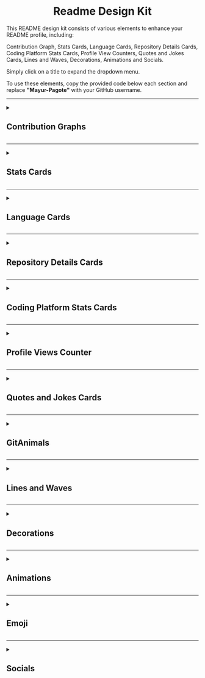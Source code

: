 <h1 align="center"> Readme Design Kit </h1>

This README design kit consists of various elements to enhance your README profile, including:  

Contribution Graph, Stats Cards, Language Cards, Repository Details Cards, Coding Platform Stats Cards, Profile View Counters, Quotes and Jokes Cards, Lines and Waves, Decorations, Animations and Socials.

Simply click on a title to expand the dropdown menu.  

To use these elements, copy the provided code below each section and replace **"Mayur-Pagote"** with your GitHub username.

---

<details>
<summary><h2>Contribution Graphs</h2></summary>

<h3>Contribution Graph 1</h3> 
<img src = "https://github-readme-activity-graph.vercel.app/graph?username=Mayur-Pagote&theme=react-dark&hide_border=false">

```bash
<img src = "https://github-readme-activity-graph.vercel.app/graph?username=Mayur-Pagote&theme=react-dark&hide_border=false">
```
<br>

---


<h3>Contribution Graph 2</h3> 
<img height = "180em" src = "https://github-profile-summary-cards.vercel.app/api/cards/profile-details?username=Mayur-Pagote&theme=radical"/>

```bash
<img height = "180em" src = "https://github-profile-summary-cards.vercel.app/api/cards/profile-details?username=Mayur-Pagote&theme=radical"/>
```
<br>

---


<h3>Contribution Graph 3</h3> 
<img src="https://ssr-contributions-svg.vercel.app/_/Mayur-Pagote?chart=3dbar&gap=0.6&scale=2&gradient=true&flatten=0&animation=mess&animation_duration=6&animation_loop=true&format=svg&weeks=50&theme=purple&widget_size=large&colors=FF6F61,FF9671,FFC15E,72F2EB,1282A2,FCE2DB,FAD4D8,DBDFFD&dark=true">
 
```bash
<img src="https://ssr-contributions-svg.vercel.app/_/Mayur-Pagote?chart=3dbar&gap=0.6&scale=2&gradient=true&flatten=0&animation=mess&animation_duration=6&animation_loop=true&format=svg&weeks=50&theme=purple&widget_size=large&colors=FF6F61,FF9671,FFC15E,72F2EB,1282A2,FCE2DB,FAD4D8,DBDFFD&dark=true">
```
<br>

---


<h3>Contribution Graph 4</h3> 
<div>
<picture>
<source media="(prefers-color-scheme: dark)" srcset="https://ssr-contributions-svg.vercel.app/_/Mayur-Pagote?chart=3dbar&gap=0.6&scale=2&flatten=2&animation=wave&animation_duration=4&animation_delay=0.06&animation_amplitude=24&animation_frequency=0.1&animation_wave_center=0_3&format=svg&weeks=34&theme=native&dark=true">
<source media="(prefers-color-scheme: light)" srcset="https://ssr-contributions-svg.vercel.app/_/Mayur-Pagote?chart=3dbar&gap=0.6&scale=2&flatten=2&animation=wave&animation_duration=4&animation_delay=0.06&animation_amplitude=24&animation_frequency=0.1&animation_wave_center=0_3&format=svg&weeks=34&theme=native">
<img alt="GitHub Contributions Graph" src="https://ssr-contributions-svg.vercel.app/_/Mayur-Pagote?chart=3dbar&flatten=1&weeks=34&animation=wave&format=svg&gap=0.6&animation_frequency=0.2&animation_amplitude=20&theme=pink">
</picture>
</div>
 
```bash
<div>
<picture>
<source media="(prefers-color-scheme: dark)" srcset="https://ssr-contributions-svg.vercel.app/_/Mayur-Pagote?chart=3dbar&gap=0.6&scale=2&flatten=2&animation=wave&animation_duration=4&animation_delay=0.06&animation_amplitude=24&animation_frequency=0.1&animation_wave_center=0_3&format=svg&weeks=34&theme=native&dark=true">
<source media="(prefers-color-scheme: light)" srcset="https://ssr-contributions-svg.vercel.app/_/Mayur-Pagote?chart=3dbar&gap=0.6&scale=2&flatten=2&animation=wave&animation_duration=4&animation_delay=0.06&animation_amplitude=24&animation_frequency=0.1&animation_wave_center=0_3&format=svg&weeks=34&theme=native">
<img alt="GitHub Contributions Graph" src="https://ssr-contributions-svg.vercel.app/_/Mayur-Pagote?chart=3dbar&flatten=1&weeks=34&animation=wave&format=svg&gap=0.6&animation_frequency=0.2&animation_amplitude=20&theme=pink">
</picture>
</div>
```
<br>

---


<h3>Contribution Graph 5</h3> 
<img alt="GitHub Contributions Graph" src="https://ssr-contributions-svg.vercel.app/_/Mayur-Pagote?chart=3dbar&flatten=1&weeks=34&animation=wave&format=svg&gap=0.6&animation_frequency=0.2&animation_amplitude=20&theme=pink"/>

```bash
<img alt="GitHub Contributions Graph" src="https://ssr-contributions-svg.vercel.app/_/Mayur-Pagote?chart=3dbar&flatten=1&weeks=34&animation=wave&format=svg&gap=0.6&animation_frequency=0.2&animation_amplitude=20&theme=pink"/>
```
<br>


<h3>Contribution Graph 6</h3> 
<img src="https://github-readme-activity-graph.vercel.app/graph?username=Mayur-Pagote&radius=16&theme=react&area=true&order=5&custom_title=Contribution%20Graph" height="300" alt="activity-graph graph"  />

```bash
<img src="https://github-readme-activity-graph.vercel.app/graph?username=Mayur-Pagote&radius=16&theme=react&area=true&order=5&custom_title=Contribution%20Graph" height="300" alt="activity-graph graph"  />
```
<br>


</details>

---


<details>
<summary><h2>Stats Cards</h2></summary>


<h3>Stats Card 1 (Animated)</h3> 
<img height="180em" src="https://awesome-github-stats.azurewebsites.net/user-stats/Mayur-Pagote?theme=tokyonight">

```bash
<img height="180em" src="https://awesome-github-stats.azurewebsites.net/user-stats/Mayur-Pagote?theme=tokyonight">
```
<br>

---


<h3>Stats Card 2 (Animated)</h3> 
<img height="180em" src="https://awesome-github-stats.azurewebsites.net/user-stats/Mayur-Pagote?theme=github&cardType=octocat">

```bash
<img height="180em" src="https://awesome-github-stats.azurewebsites.net/user-stats/Mayur-Pagote?theme=github&cardType=octocat">
```
<br>

---


<h3>Stats Card 3 (Animated)</h3> 
<img height="180em" src="https://awesome-github-stats.azurewebsites.net/user-stats/Mayur-Pagote?theme=dracula&cardType=level-alternate">

```bash
<img height="180em" src="https://awesome-github-stats.azurewebsites.net/user-stats/Mayur-Pagote?theme=dracula&cardType=level-alternate">
```
<br>

---


<h3>Stats Card 4 (Animated)</h3> 
<img height="180em" src="https://awesome-github-stats.azurewebsites.net/user-stats/Mayur-Pagote?theme=github-dark&cardType=github">

```bash
<img height="180em" src="https://awesome-github-stats.azurewebsites.net/user-stats/Mayur-Pagote?theme=github-dark&cardType=github">
```
<br>

---


<h3>Stats Card 5</h3> 
<img height="180em" src="https://github-readme-stats.vercel.app/api?username=Mayur-Pagote&show_icons=true&locale=en&theme=tokyonight" alt="Mayur-Pagote"/>
 
```bash
<img height="180em" src="https://github-readme-stats.vercel.app/api?username=Mayur-Pagote&show_icons=true&locale=en&theme=tokyonight" alt="Mayur-Pagote"/>
```
<br>

---


<h3>Stats Card 6</h3> 
<img height="180em" src="https://github-stats-alpha.vercel.app/api/?username=Mayur-Pagote" alt ="Stats"/>
 
```bash
<img height="180em" src="https://github-stats-alpha.vercel.app/api/?username=Mayur-Pagote" alt ="Stats"/>
```
<br>

---


<h3>Stats Card 7</h3> 
<img height="180em" src="https://github-readme-stats.vercel.app/api?username=Mayur-Pagote&show=reviews,prs_merged,prs_merged_percentage&show_icons=true&theme=synthwave"/>
 
```bash
<img height="180em" src="https://github-readme-stats.vercel.app/api?username=Mayur-Pagote&show=reviews,prs_merged,prs_merged_percentage&show_icons=true&theme=synthwave"/>
```
<br>

---


<h3>Stats Card 8</h3> 
<img height="180em" src="https://github-readme-stats.vercel.app/api?username=Mayur-Pagote&rank_icon=github&theme=highcontrast">

```bash
<img height="180em" src="https://github-readme-stats.vercel.app/api?username=Mayur-Pagote&rank_icon=github&theme=highcontrast">
```
<br>

---


<h3>Stats Card 9</h3> 
<img height="180em" src="https://github-readme-stats.vercel.app/api?username=Mayur-Pagote&rank_icon=percentile&theme=vision-friendly-dark">

```bash
<img height="180em" src="https://github-readme-stats.vercel.app/api?username=Mayur-Pagote&rank_icon=percentile&theme=vision-friendly-dark">
```
<br>

---



<h3>Stats Card 10</h3> 
<img height="180em" src="https://github-profile-summary-cards.vercel.app/api/cards/stats?username=Mayur-Pagote&theme=2077"/>

```bash
<img height="180em" src="https://github-profile-summary-cards.vercel.app/api/cards/stats?username=Mayur-Pagote&theme=2077"/>
```
<br>

---


<h3>Stats Bar Card</h3> 
<img height="180em" src="https://github-widgetbox.vercel.app/api/profile?username=Mayur-Pagote&data=followers,repositories,stars,commits&theme=dark" alt="GitHub WidgetBox" width="90%" height="0%">
 
```bash
<img height="180em" src="https://github-widgetbox.vercel.app/api/profile?username=Mayur-Pagote&data=followers,repositories,stars,commits&theme=dark" alt="GitHub WidgetBox" width="90%" height="0%">
```
<br>

---

<h3>Productive Time</h3> 
<img height="180em" src="https://github-profile-summary-cards.vercel.app/api/cards/productive-time?username=Mayur-Pagote&theme=transparent"/>

```bash
<img height="180em" src="https://github-profile-summary-cards.vercel.app/api/cards/productive-time?username=Mayur-Pagote&theme=transparent"/>
```

<br>

---


<h3>Streak Stats</h3> 
<img height="180em" src="https://github-readme-streak-stats.herokuapp.com?user=Mayur-Pagote&theme=transparent&hide_border=true&" align="center"/>
 
```bash
<img height="180em" src="https://github-readme-streak-stats.herokuapp.com?user=Mayur-Pagote&theme=transparent&hide_border=true&" align="center"/>
```

<br>


</details>

---

<details>
<summary><h2>Language Cards</h2></summary>
 
<h3>Most Used Language Card 1</h3> 
<img height = "180em" src="https://github-readme-stats.vercel.app/api/top-langs/?username=Mayur-Pagote&langs_count=5"/>

```bash
<img height = "180em" src="https://github-readme-stats.vercel.app/api/top-langs/?username=Mayur-Pagote&langs_count=5"/>
```
<br>

---


<h3>Most Used Language Card 2</h3> 
<img height = "180em" src="https://github-readme-stats.vercel.app/api/top-langs/?username=Mayur-Pagote&layout=compact"/>

```bash
<img height = "180em" src="https://github-readme-stats.vercel.app/api/top-langs/?username=Mayur-Pagote&layout=compact"/>
```
<br>

---


<h3>Most Used Language Card 3</h3> 
<img height = "180em" src="https://github-readme-stats.vercel.app/api/top-langs/?username=Mayur-Pagote&layout=donut-vertical&theme=dark"/>

```bash
<img height = "180em" src="https://github-readme-stats.vercel.app/api/top-langs/?username=Mayur-Pagote&layout=donut-vertical&theme=dark"/>
```
<br>

---


<h3>Most Used Language Card 4</h3> 
<img height = "180em" src="https://github-readme-stats.vercel.app/api/top-langs/?username=Mayur-Pagote&layout=pie&theme=merko"/>

```bash
<img height = "180em" src="https://github-readme-stats.vercel.app/api/top-langs/?username=Mayur-Pagote&layout=pie&theme=merko"/>
```
<br>

---


<h3>Most Used Language Card 5</h3> 
<img height = "180em" src="https://github-readme-stats.vercel.app/api/top-langs/?username=Mayur-Pagote&hide_progress=true"/>

```bash
<img height = "180em" src="https://github-readme-stats.vercel.app/api/top-langs/?username=Mayur-Pagote&hide_progress=true"/>
```
<br>

---


<h3>Top Language By Repo</h3> 
<img height="180em" src="https://github-profile-summary-cards.vercel.app/api/cards/repos-per-language?username=Mayur-Pagote&theme=transparent"/>

```bash
<img height="180em" src="https://github-profile-summary-cards.vercel.app/api/cards/repos-per-language?username=Mayur-Pagote&theme=transparent"/>
```
<br>

---


<h3>Most Commit Language</h3> 
<img height="180em" src="https://github-profile-summary-cards.vercel.app/api/cards/most-commit-language?username=Mayur-Pagote&theme=transparent"/>

```bash
<img height="180em" src="https://github-profile-summary-cards.vercel.app/api/cards/most-commit-language?username=Mayur-Pagote&theme=transparent"/>
```

<br>

</details>

---


<details>
<summary><h2>Repository Details Cards</h2></summary>

<h3>Top Contributed Repo</h3> 
<img height="180em" src="https://github-contributor-stats.vercel.app/api?username=Mayur-Pagote&limit=5&theme=transparent&hide_border=true&combine_all_yearly_contributions=true"/>
 
```bash
<img height="180em" src="https://github-contributor-stats.vercel.app/api?username=Mayur-Pagote&limit=5&theme=transparent&hide_border=true&combine_all_yearly_contributions=true"/>
```

<br>

---


<h3>Repo Details</h3> 
<img src="https://github-readme-stats.vercel.app/api/pin/?username=Mayur-Pagote&repo=README_Design_Kit&theme=dark&title_color=C2FFC7&icon_color=CB9DF0&text_color=ffffff&bg_color=000000"/>
 
```bash
<img src="https://github-readme-stats.vercel.app/api/pin/?username=Mayur-Pagote&repo=README_Design_Kit&theme=dark&title_color=C2FFC7&icon_color=CB9DF0&text_color=ffffff&bg_color=000000"/>
```

<br>

---


<h3>Contributors</h3> 
<img src="https://contributors-img.web.app/image?repo=Mayur-Pagote/README_Design_Kit"/>
 
```bash
<img src="https://contributors-img.web.app/image?repo=Mayur-Pagote/README_Design_Kit"/>
```

<br>

---



<h3>Stargazers - Light</h3> 
<img src="https://reporoster.com/stars/Mayur-Pagote/README_Design_Kit"/>
 
```bash
<img src="https://reporoster.com/stars/Mayur-Pagote/README_Design_Kit"/>
```

<br>

---


<h3>Stargazers - Dark</h3> 
<img src="https://reporoster.com/stars/dark/Mayur-Pagote/README_Design_Kit"/>
 
```bash
<img src="https://reporoster.com/stars/dark/Mayur-Pagote/README_Design_Kit"/>
```

<br>

---


<h3>Forkers - Light</h3> 
<img src="https://reporoster.com/forks/Mayur-Pagote/README_Design_Kit"/>
 
```bash
<img src="https://reporoster.com/forks/Mayur-Pagote/README_Design_Kit"/>
```

<br>

---


<h3>Forkers - Dark</h3> 
<img src="https://reporoster.com/forks/dark/Mayur-Pagote/README_Design_Kit"/>
 
```bash
<img src="https://reporoster.com/forks/dark/Mayur-Pagote/README_Design_Kit"/>
```

<br>

<h3>Contributor List</h3> 
<img src="https://api.vaunt.dev/v1/github/entities/Mayur-Pagote/repositories/README_Design_Kit/contributors?format=svg&limit=54" width="700" height="250" />

```bash
<img src="https://api.vaunt.dev/v1/github/entities/Mayur-Pagote/repositories/README_Design_Kit/contributors?format=svg&limit=54" width="700" height="250" />
```

<br>

</details>

---


<details>
<summary><h2>Coding Platform Stats Cards</h2></summary>

<h3>Leetcode Stats 1</h3> 
<img height="180em" src="https://leetcard.jacoblin.cool/Demo-Contributer?theme=dark&font=Josefin%20Slab&ext=heatmap"/>
 
```bash
<img height="180em" src="https://leetcard.jacoblin.cool/Demo-Contributer?theme=dark&font=Josefin%20Slab&ext=heatmap"/>
```

<br>

---


<h3>Leetcode Stats 2</h3> 
<img height="180em" src="https://leetcard.jacoblin.cool/Demo-Contributer?ext=contest&theme=dark"/>
 
```bash
<img height="180em" src="https://leetcard.jacoblin.cool/Demo-Contributer?ext=contest&theme=dark"/>
```

<br>

---


<h3>Leetcode Stats 3</h3> 
<img height="180em" src="https://leetcard.jacoblin.cool/Demo-Contributer?ext=heatmap&theme=wtf&font=M+PLUS+Rounded+1c&border=2&radius=20"/>
 
```bash
<img height="180em" src="https://leetcard.jacoblin.cool/Demo-Contributer?ext=heatmap&theme=wtf&font=M+PLUS+Rounded+1c&border=2&radius=20"/>
```

<br>

---


<h3>GFG Stats</h3> 
<img height="180em" src="https://geeks-for-geeks-stats-card.vercel.app/?username=democontributer"/>
 
```bash
<img height="180em" src="https://geeks-for-geeks-stats-card.vercel.app/?username=democontributer"/>
```

<br>

---


<h3>Codeforces Stats</h3> 
<img height="180em" src="https://codeforces-readme-stats.vercel.app/api/card?username=DemoContributer"/>
 
```bash
<img height="180em" src="https://codeforces-readme-stats.vercel.app/api/card?username=DemoContributer"/>
```

<br>

</details>

---


<details>
<summary><h2>Profile Views Counter</h2></summary>

<h3>Profile Views Counter 1</h3> 
<img src="https://profile-counter.glitch.me/%7BMayur-Pagote10%7D/count.svg" alt="visitor badge"/>
 
```bash
<img src="https://profile-counter.glitch.me/%7BMayur-Pagote10%7D/count.svg" alt="visitor badge"/>
```

<br>

---


<h3>Profile Views Counter 2</h3> 
<img src="https://komarev.com/ghpvc/?username=Mayur-Pagote&abbreviated=true"/>

```bash
<img src="https://komarev.com/ghpvc/?username=Mayur-Pagote&abbreviated=true"/>
```

<br>

---


<h3>Profile Views Counter 3</h3> 
<img src="https://komarev.com/ghpvc/?username=Mayur-Pagote&style=for-the-badge"/>

```bash
<img src="https://komarev.com/ghpvc/?username=Mayur-Pagote&style=for-the-badge"/>
```

<br>

---


<h3>Profile Views Counter 4</h3> 
<img src="https://count.getloli.com/get/@Mayur-Pagote?theme=rule34"/>

```bash
<img src="https://count.getloli.com/get/@Mayur-Pagote?theme=rule34"/>
```

<br>

---


<h3>Profile Views Counter 3</h3> 
<img src="https://hits.sh/github.com/Mayur-Pagote/hits.svg?style=plastic&label=Visitors&color=purple&labelColor=indigo&logo=github">

```bash
<img src="https://hits.sh/github.com/Mayur-Pagote/hits.svg?style=plastic&label=Visitors&color=purple&labelColor=indigo&logo=github">
```

<br>


</details>

---


<details>
<summary><h2>Quotes and Jokes Cards</h2></summary>

<h3>Quotes 1</h3> 
<img height="180em" src="https://github-readme-quotes-bay.vercel.app/quote?theme=dark&layout=churchill&font=Gabrielle&animation=grow_out_in"/>

```bash
<img height="180em" src="https://github-readme-quotes-bay.vercel.app/quote?theme=dark&layout=churchill&font=Gabrielle&animation=grow_out_in"/>
```

<br>

---


<h3>Quotes 2</h3> 
<img height="180em" src="https://github-readme-quotes-bay.vercel.app/quote?theme=dark&animation=default&layout=samuel&font=default&quoteType=random&bgColor=black"/>

```bash
<img height="180em" src="https://github-readme-quotes-bay.vercel.app/quote?theme=dark&animation=default&layout=samuel&font=default&quoteType=random&bgColor=black"/>
```

<br>

---


<h3>Quotes 3</h3> 
<img height="180em" src="https://quotes-github-readme.vercel.app/api?type=horizontal&theme=radical"/>
 
```bash
<img height="180em" src="https://quotes-github-readme.vercel.app/api?type=horizontal&theme=radical"/>
```

<br>

---


<h3>Quotes 4</h3> 
<img height="180em" src="https://github-readme-quotes-bay.vercel.app/quote?theme=dark&animation=default&layout=zues&font=default&quoteType=random&bgColor=black"/>
 
```bash
<img height="180em" src="https://github-readme-quotes-bay.vercel.app/quote?theme=dark&animation=default&layout=zues&font=default&quoteType=random&bgColor=black"/>
```

<br>

---


<h3>Jokes</h3> 
<img height="180em" src="https://readme-jokes.vercel.app/api?hideBorder&theme=dark&qColor=%23944bcc&aColor=%23bbdb51"/>
 
```bash
<img height="180em" src="https://readme-jokes.vercel.app/api?hideBorder&theme=dark&qColor=%23944bcc&aColor=%23bbdb51"/>
```

<br>

</details>

---




<details>
<summary><h2>GitAnimals</h2></summary>

Note: To own a pet or learn more about this, please refer to this link https://github.com/git-goods/gitanimals.

<h3>Line Mode</h3> 
<a href="https://www.gitanimals.org/en_US?utm_medium=image&utm_source=Mayur-Pagote&utm_content=line">
  <img
    src="https://render.gitanimals.org/lines/Mayur-Pagote"
    width="600"
    height="120"
  />
</a>
  

```bash

<a href="https://www.gitanimals.org/en_US?utm_medium=image&utm_source=Mayur-Pagote&utm_content=line">
  <img
    src="https://render.gitanimals.org/lines/Mayur-Pagote"
    width="600"
    height="120"
  />
</a>
  
```

<br>

---

<h3>Farm Mode</h3> 
<a href="https://www.gitanimals.org/en_US?utm_medium=image&utm_source=Mayur-Pagote&utm_content=farm">
<img
  src="https://render.gitanimals.org/farms/Mayur-Pagote"
  width="600"
  height="300"
/>
</a>

```bash
<a href="https://www.gitanimals.org/en_US?utm_medium=image&utm_source=Mayur-Pagote&utm_content=farm">
<img
  src="https://render.gitanimals.org/farms/Mayur-Pagote"
  width="600"
  height="300"
/>
</a>
```

<br>

---


<h3>Guild Mode</h3> 
<a href="https://www.gitanimals.org/">
      <img
        src="https://render.gitanimals.org/guilds/673932991743754174/draw"
        width="600"
        height="300"
        alt="gitanimals"
      />
    </a>

```bash
<a href="https://www.gitanimals.org/">
      <img
        src="https://render.gitanimals.org/guilds/673932991743754174/draw"
        width="600"
        height="300"
        alt="gitanimals"
      />
    </a>
```

<br>

</details>

---


<details>
<summary><h2>Lines and Waves</h2></summary>

<h3>RGB Line Thin</h3> 
<img src="https://github.com/Mayur-Pagote/README_Design_Kit/blob/ff67bec3b85c96bfeb4406e7d9d4b593147d16c5/Assets/RGB%20Line%20Thin.gif" width="1000" height="2" /> 

```bash
 <img src="https://github.com/Mayur-Pagote/README_Design_Kit/blob/ff67bec3b85c96bfeb4406e7d9d4b593147d16c5/Assets/RGB%20Line%20Thin.gif" width="1000" height="2" />
```

<br>

---


<h3>RGB Line Medium</h3> 
<img src="https://github.com/Mayur-Pagote/README_Design_Kit/blob/aa28326300247d989c9f7c2eeb177f59577d785b/Assets/RGB%20Line%20Medium.gif" width="100%"> 
 
```bash
<img src="https://github.com/Mayur-Pagote/README_Design_Kit/blob/aa28326300247d989c9f7c2eeb177f59577d785b/Assets/RGB%20Line%20Medium.gif" width="100%"> 
```
<br>

---


<h3>RGB Line Thick</h3> 
<img src="https://github.com/Mayur-Pagote/README_Design_Kit/blob/730d340c8008758ac291ebc555f818f851feda0f/Assets/RGB%20Line%20Thick.gif" width="100%" />

```bash
<img src="https://github.com/Mayur-Pagote/README_Design_Kit/blob/730d340c8008758ac291ebc555f818f851feda0f/Assets/RGB%20Line%20Thick.gif" width="100%" />
```
<br>

---


<h3>Blue Line</h3> 
<img src="https://github.com/Mayur-Pagote/README_Design_Kit/blob/ddf2e61e40a672d5148927e186f409efbda38ef5/Assets/Blue%20Line.gif" width="100%" height="2px" /> 

```bash
<img src="https://github.com/Mayur-Pagote/README_Design_Kit/blob/ddf2e61e40a672d5148927e186f409efbda38ef5/Assets/Blue%20Line.gif" width="100%" height="2px" />
```
<br>

---


<h3>Blue Line Thick</h3> 
<img src="https://github.com/Mayur-Pagote/README_Design_Kit/blob/ddf2e61e40a672d5148927e186f409efbda38ef5/Assets/Blue%20Line.gif" width="100%"> 

```bash
<img src="https://github.com/Mayur-Pagote/README_Design_Kit/blob/ddf2e61e40a672d5148927e186f409efbda38ef5/Assets/Blue%20Line.gif" width="100%"> 
```
<br>

---


<h3>Blue Pink Line</h3> 
<img src="https://github.com/Mayur-Pagote/README_Design_Kit/blob/4c8a729bb53e68ad274c9a854060a273949a6d35/Assets/Blue%20Pink%20Line.gif" width="100%"> 

```bash
<img src="https://github.com/Mayur-Pagote/README_Design_Kit/blob/4c8a729bb53e68ad274c9a854060a273949a6d35/Assets/Blue%20Pink%20Line.gif" width="100%">
```
<br>

---


<h3>Starlight Line</h3> 
<img src="https://github.com/Mayur-Pagote/README_Design_Kit/blob/45123f007c79aa8d0c8d9b11b3ff72d6bf4744c7/Assets/Star%20Light%20Line.gif" width="100%"> 

```bash
<img src="https://github.com/Mayur-Pagote/README_Design_Kit/blob/45123f007c79aa8d0c8d9b11b3ff72d6bf4744c7/Assets/Star%20Light%20Line.gif" width="100%">
```
<br>

---


<h3>Multicolor Static Line</h3> 
<img src="https://github.com/Mayur-Pagote/README_Design_Kit/blob/1bb0f2254d2034e5769544f497e47f01b3b9b571/Assets/Multicolor%20Static%20Line.png" width="100%"> 

```bash
<img src="https://github.com/Mayur-Pagote/README_Design_Kit/blob/1bb0f2254d2034e5769544f497e47f01b3b9b571/Assets/Multicolor%20Static%20Line.png" width="100%"> 
```
<br>

---


<h3>Multicolor Segregated Line</h3> 
<img src="https://github.com/Mayur-Pagote/README_Design_Kit/blob/1bb0f2254d2034e5769544f497e47f01b3b9b571/Assets/Multicolor%20Segregated%20Line.png" width="100%"> 

```bash
<img src="https://github.com/Mayur-Pagote/README_Design_Kit/blob/1bb0f2254d2034e5769544f497e47f01b3b9b571/Assets/Multicolor%20Segregated%20Line.png" width="100%"> 
```
<br>

---


<h3>Wave 1</h3> 
<img src="https://capsule-render.vercel.app/api?type=waving&color=gradient&height=90&section=header" width="100%"/> 

```bash
<img src="https://capsule-render.vercel.app/api?type=waving&color=gradient&height=90&section=header" width="100%"/>
```
<br>

---


<h3>Wave 2</h3> 
<img src="https://capsule-render.vercel.app/api?type=waving&color=gradient&height=100&section=footer" width="100%"/> 

```bash
<img src="https://capsule-render.vercel.app/api?type=waving&color=gradient&height=100&section=footer" width="100%"/>
```
<br>

</details>

---


<details>
<summary><h2>Decorations</h2></summary>

<h3>Wing Left</h3> 
<img height="150" width="150" src="https://github.com/Mayur-Pagote/README_Design_Kit/blob/04381e30cf956503e49302a2b1feff0abe3066ec/Assets/Wing%20Left.png">

```bash
<img height="150" width="150" src="https://github.com/Mayur-Pagote/README_Design_Kit/blob/04381e30cf956503e49302a2b1feff0abe3066ec/Assets/Wing%20Left.png">
```

<br>

---


<h3>Wing Right</h3> 
<img height="150" width="150" src="https://github.com/Mayur-Pagote/README_Design_Kit/blob/04381e30cf956503e49302a2b1feff0abe3066ec/Assets/Wing%20Right.png"> 

```bash
 <img height="150" width="150" src="https://github.com/Mayur-Pagote/README_Design_Kit/blob/04381e30cf956503e49302a2b1feff0abe3066ec/Assets/Wing%20Right.png"> 
```

<br>

</details>

---


<details>
<summary><h2>Animations</h2></summary>

<h3>Typing SVG</h3>
<img src="https://readme-typing-svg.demolab.com/?font=Fira+Code&pause=1000&width=435&lines=First+Line;Second+Line">

```bash
https://readme-typing-svg.demolab.com/demo/
```
<br>

---

<h3>Gmail Thug</h3> 
<img src = "https://github.com/Mayur-Pagote/README_Design_Kit/blob/4bd65340f9697f050c2b121dcf6adad5b1faf419/Assets/Gmail%20Thug.gif" width="75px" height="75">
 
```bash
<img src = "https://github.com/Mayur-Pagote/README_Design_Kit/blob/4bd65340f9697f050c2b121dcf6adad5b1faf419/Assets/Gmail%20Thug.gif" width="75px" height="75">
```
<br>

---


<h3>Plumber</h3> 
<img src = "https://github.com/Mayur-Pagote/README_Design_Kit/blob/db72bcb2057105d8f0df1171c30e27ad5acb5084/Assets/Plumber.gif" width="75px" height="75">
 
```bash
<img src = "https://github.com/Mayur-Pagote/README_Design_Kit/blob/db72bcb2057105d8f0df1171c30e27ad5acb5084/Assets/Plumber.gif" width="75px" height="75">
```
<br>

---


<h3>Pixel Cat</h3> 
<img src = "https://github.com/Mayur-Pagote/README_Design_Kit/blob/db72bcb2057105d8f0df1171c30e27ad5acb5084/Assets/Pixel%20Cat.gif" width="75px" height="75">
 
```bash
<img src = "https://github.com/Mayur-Pagote/README_Design_Kit/blob/db72bcb2057105d8f0df1171c30e27ad5acb5084/Assets/Pixel%20Cat.gif" width="75px" height="75">
```
<br>

---


<h3>Kyubey</h3> 
<img src = "https://github.com/Mayur-Pagote/README_Design_Kit/blob/db72bcb2057105d8f0df1171c30e27ad5acb5084/Assets/Kyubey.gif" width="75px" height="75">
 
```bash
<img src = "https://github.com/Mayur-Pagote/README_Design_Kit/blob/db72bcb2057105d8f0df1171c30e27ad5acb5084/Assets/Kyubey.gif" width="75px" height="75">
```
<br>

---


<h3>Rabit Happy</h3> 
<img src = "https://github.com/Mayur-Pagote/README_Design_Kit/blob/7425c4548ea3e506d3c671fb5098d3cd6d7ca43a/Assets/Rabit%20Happy.gif" width="75px" height="75">
 
```bash
<img src = "https://github.com/Mayur-Pagote/README_Design_Kit/blob/7425c4548ea3e506d3c671fb5098d3cd6d7ca43a/Assets/Rabit%20Happy.gif" width="75px" height="75">
```
<br>

---


<h3>Professional Handshake</h3> 
<img src = "https://github.com/Mayur-Pagote/README_Design_Kit/blob/726b586734064d91ba689f63041b3f87a7c1a36d/Assets/Professional%20Handshake.gif" width="75px" height="75">
 
```bash
<img src = "https://github.com/Mayur-Pagote/README_Design_Kit/blob/726b586734064d91ba689f63041b3f87a7c1a36d/Assets/Professional%20Handshake.gif" width="75px" height="75">
```
<br>

---


<h3>Hand Waving</h3> 
<img src = "https://github.com/Mayur-Pagote/README_Design_Kit/blob/726b586734064d91ba689f63041b3f87a7c1a36d/Assets/Hand%20Waving.gif" width="75px" height="75">
 
```bash
<img src = "https://github.com/Mayur-Pagote/README_Design_Kit/blob/726b586734064d91ba689f63041b3f87a7c1a36d/Assets/Hand%20Waving.gif" width="75px" height="75">
```
<br>

</details>

---


<details>
<summary><h2>Emoji</h2></summary>

<h3>Thinking Face</h3> 
<img src = "https://github.com/Mayur-Pagote/README_Design_Kit/blob/beb70163ec5b93d0acf865b4a58851b753844366/Assets/Thinking%20Face.png" width="75px" height="75">
 
```bash
<img src = "https://github.com/Mayur-Pagote/README_Design_Kit/blob/beb70163ec5b93d0acf865b4a58851b753844366/Assets/Thinking%20Face.png" width="75px" height="75">
```
<br>

---


<h3>Nerd Face</h3> 
<img src = "https://github.com/Mayur-Pagote/README_Design_Kit/blob/beb70163ec5b93d0acf865b4a58851b753844366/Assets/Nerd%20Face.png" width="75px" height="75">
 
```bash
<img src = "https://github.com/Mayur-Pagote/README_Design_Kit/blob/beb70163ec5b93d0acf865b4a58851b753844366/Assets/Nerd%20Face.png" width="75px" height="75">
```
<br>

---


<h3>Confused Face</h3> 
<img src = "https://github.com/Mayur-Pagote/README_Design_Kit/blob/beb70163ec5b93d0acf865b4a58851b753844366/Assets/Confused%20Face.png" width="75px" height="75">
 
```bash
<img src = "https://github.com/Mayur-Pagote/README_Design_Kit/blob/beb70163ec5b93d0acf865b4a58851b753844366/Assets/Confused%20Face.png" width="75px" height="75">
```
<br>

---


<h3>Sleeping Face</h3>
<img src="./public/Assets/sleeping.png" width="75px" height="75">

```bash
<img src = "https://github.com/Mayur-Pagote/README_Design_Kit/blob/main/public/Assets/sleeping.png" width="75px" height="75">
```
<br>

---


<h3>Yawning Face</h3>
<img src="./public/Assets/Yawn.png" width="75px" height="75">

```bash
<img src = "https://github.com/Mayur-Pagote/README_Design_Kit/blob/main/public/Assets/Yawn.png" width="75px" height="75">
```
<br>

---


<h3>Shocked Face</h3>
<img src="./public/Assets/Shocked.png" width="75px" height="75">

```bash
<img src = "https://github.com/Mayur-Pagote/README_Design_Kit/blob/main/public/Assets/Shocked.png" width="75px" height="75">
```
<br>

---


<h3>Upside-Down Face</h3>
<img src="./public/Assets/upsidedown.png" width="75px" height="75">

```bash
<img src = "https://github.com/Mayur-Pagote/README_Design_Kit/blob/main/public/Assets/upsidedown.png" width="75px" height="75">
```
<br>

---


<h3>Smart Face</h3>
<img src="./public/Assets/smart.png" width="75px" height="75">

```bash
<img src = "https://github.com/Mayur-Pagote/README_Design_Kit/blob/main/public/Assets/smart.png" width="75px" height="75">
```
<br>

---


<h3>Smiling Face</h3>
<img src="./public/Assets/Smiling.png" width="75px" height="75">

```bash
<img src = "https://github.com/Mayur-Pagote/README_Design_Kit/blob/main/public/Assets/Smiling.png" width="75px" height="75">
```
<br>

---


<h3>Not Interested</h3>
<img src="./public/Assets/notinterested.png" width="75px" height="75">

```bash
<img src = "https://github.com/Mayur-Pagote/README_Design_Kit/blob/main/public/Assets/notinterested.png" width="75px" height="75">
```
<br>

---

<h3>Firm Hand Waving</h3> 
<img src = "https://github.com/Mayur-Pagote/README_Design_Kit/blob/664b912c007df30986846e67f4b42c9439fc8737/Assets/Firm%20Hand%20Waving.png" width="75px" height="75">
 
```bash
<img src = "https://github.com/Mayur-Pagote/README_Design_Kit/blob/664b912c007df30986846e67f4b42c9439fc8737/Assets/Firm%20Hand%20Waving.png" width="75px" height="75">
```
<br>

---


<h3>Firm Handshake</h3> 
<img src = "https://github.com/Mayur-Pagote/README_Design_Kit/blob/664b912c007df30986846e67f4b42c9439fc8737/Assets/Firm%20Handshake.png" width="75px" height="75">
 
```bash
<img src = "https://github.com/Mayur-Pagote/README_Design_Kit/blob/664b912c007df30986846e67f4b42c9439fc8737/Assets/Firm%20Handshake.png" width="75px" height="75">
```
<br>

---


<h3>Writing</h3> 
<img src = "https://github.com/Mayur-Pagote/README_Design_Kit/blob/d9992ffc7f730e9a7f52f28e29cbc4262ba36345/Assets/Writing.png" width="75px" height="75">
 
```bash
<img src = "https://github.com/Mayur-Pagote/README_Design_Kit/blob/d9992ffc7f730e9a7f52f28e29cbc4262ba36345/Assets/Writing.png" width="75px" height="75">
```
<br>

---


<h3>Musical Notes</h3> 
<img src = "https://github.com/Mayur-Pagote/README_Design_Kit/blob/7425c4548ea3e506d3c671fb5098d3cd6d7ca43a/Assets/Musical%20Notes.png" width="75px" height="75">
 
```bash
<img src = "https://github.com/Mayur-Pagote/README_Design_Kit/blob/7425c4548ea3e506d3c671fb5098d3cd6d7ca43a/Assets/Musical%20Notes.png" width="75px" height="75">
```
<br>

---


<h3>Roboto</h3> 
<img src = "https://github.com/Mayur-Pagote/README_Design_Kit/blob/7425c4548ea3e506d3c671fb5098d3cd6d7ca43a/Assets/Roboto.png" width="75px" height="75">
 
```bash
<img src = "https://github.com/Mayur-Pagote/README_Design_Kit/blob/7425c4548ea3e506d3c671fb5098d3cd6d7ca43a/Assets/Roboto.png" width="75px" height="75">
```
<br>

---


<h3>Rocket</h3> 
<img src = "https://github.com/Mayur-Pagote/README_Design_Kit/blob/d9992ffc7f730e9a7f52f28e29cbc4262ba36345/Assets/Rocket.png" width="75px" height="75">
 
```bash
<img src = "https://github.com/Mayur-Pagote/README_Design_Kit/blob/d9992ffc7f730e9a7f52f28e29cbc4262ba36345/Assets/Rocket.png" width="75px" height="75">
```
<br>

---


<h3>Spiral</h3> 
<img src = "https://github.com/Mayur-Pagote/README_Design_Kit/blob/d9992ffc7f730e9a7f52f28e29cbc4262ba36345/Assets/Spiral.png" width="75px" height="75">
 
```bash
<img src = "https://github.com/Mayur-Pagote/README_Design_Kit/blob/d9992ffc7f730e9a7f52f28e29cbc4262ba36345/Assets/Spiral.png" width="75px" height="75">
```
<br>

---


<h3>Star</h3> 
<img src = "https://github.com/Mayur-Pagote/README_Design_Kit/blob/d9992ffc7f730e9a7f52f28e29cbc4262ba36345/Assets/Star.png" width="75px" height="75">
 
```bash
<img src = "https://github.com/Mayur-Pagote/README_Design_Kit/blob/d9992ffc7f730e9a7f52f28e29cbc4262ba36345/Assets/Star.png" width="75px" height="75">
```
<br>

---


<h3>Heart and Fire</h3> 
<img src = "https://github.com/Mayur-Pagote/README_Design_Kit/blob/3892af4a12972ede602e19b35c01fa209d8bfd9f/Assets/Heart%20and%20Fire.png" width="75px" height="75">
 
```bash
<img src = "https://github.com/Mayur-Pagote/README_Design_Kit/blob/3892af4a12972ede602e19b35c01fa209d8bfd9f/Assets/Heart%20and%20Fire.png" width="75px" height="75">
```
<br>

---


<h3>Hot Cup</h3> 
<img src = "https://github.com/Mayur-Pagote/README_Design_Kit/blob/3892af4a12972ede602e19b35c01fa209d8bfd9f/Assets/Hot%20Cup.png" width="75px" height="75">
 
```bash
<img src = "https://github.com/Mayur-Pagote/README_Design_Kit/blob/3892af4a12972ede602e19b35c01fa209d8bfd9f/Assets/Hot%20Cup.png" width="75px" height="75">
```
<br>

---


<h3>Hourglass</h3> 
<img src = "https://github.com/Mayur-Pagote/README_Design_Kit/blob/3892af4a12972ede602e19b35c01fa209d8bfd9f/Assets/Hourglass.png" width="75px" height="75">
 
```bash
<img src = "https://github.com/Mayur-Pagote/README_Design_Kit/blob/3892af4a12972ede602e19b35c01fa209d8bfd9f/Assets/Hourglass.png" width="75px" height="75">
```
<br>

---


<h3>Man Technologist</h3> 
<img src = "https://github.com/Mayur-Pagote/README_Design_Kit/blob/3892af4a12972ede602e19b35c01fa209d8bfd9f/Assets/Man%20Technologist.png" width="75px" height="75">
 
```bash
<img src = "https://github.com/Mayur-Pagote/README_Design_Kit/blob/3892af4a12972ede602e19b35c01fa209d8bfd9f/Assets/Man%20Technologist.png" width="75px" height="75">
```
<br>

---


<h3>Comet</h3> 
<img src = "https://github.com/Mayur-Pagote/README_Design_Kit/blob/1e8184a44321696d525db21948edc79a2426b27d/Assets/Comet.png" width="75px" height="75">
 
```bash
<img src = "https://github.com/Mayur-Pagote/README_Design_Kit/blob/1e8184a44321696d525db21948edc79a2426b27d/Assets/Comet.png" width="75px" height="75">
```
<br>

---


<h3>Eyes</h3> 
<img src = "https://github.com/Mayur-Pagote/README_Design_Kit/blob/1e8184a44321696d525db21948edc79a2426b27d/Assets/Eyes.png" width="75px" height="75">
 
```bash
<img src = "https://github.com/Mayur-Pagote/README_Design_Kit/blob/1e8184a44321696d525db21948edc79a2426b27d/Assets/Eyes.png" width="75px" height="75">
```
<br>

---


<h3>Flame</h3> 
<img src = "https://github.com/Mayur-Pagote/README_Design_Kit/blob/1e8184a44321696d525db21948edc79a2426b27d/Assets/Flame.png" width="75px" height="75">
 
```bash
<img src = "https://github.com/Mayur-Pagote/README_Design_Kit/blob/1e8184a44321696d525db21948edc79a2426b27d/Assets/Flame.png" width="75px" height="75">
```
<br>

---


<h3>Flexed Biceps</h3> 
<img src = "https://github.com/Mayur-Pagote/README_Design_Kit/blob/1e8184a44321696d525db21948edc79a2426b27d/Assets/Flexed%20Biceps.png" width="75px" height="75">
 
```bash
<img src = "https://github.com/Mayur-Pagote/README_Design_Kit/blob/1e8184a44321696d525db21948edc79a2426b27d/Assets/Flexed%20Biceps.png" width="75px" height="75">
```
<br>

---


<h3>Alien Monster</h3> 
<img src = "https://github.com/Mayur-Pagote/README_Design_Kit/blob/8bd29cfac721558293f4a9f446d88a4b45c46223/Assets/Alien%20Monster.png" width="75px" height="75">
 
```bash
<img src = "https://github.com/Mayur-Pagote/README_Design_Kit/blob/8bd29cfac721558293f4a9f446d88a4b45c46223/Assets/Alien%20Monster.png" width="75px" height="75">
```
<br>

---


<h3>Brain</h3> 
<img src = "https://github.com/Mayur-Pagote/README_Design_Kit/blob/8bd29cfac721558293f4a9f446d88a4b45c46223/Assets/Brain.png" width="75px" height="75">
 
```bash
<img src = "https://github.com/Mayur-Pagote/README_Design_Kit/blob/8bd29cfac721558293f4a9f446d88a4b45c46223/Assets/Brain.png" width="75px" height="75">
```
<br>

---


<h3>Bug</h3> 
<img src = "https://github.com/Mayur-Pagote/README_Design_Kit/blob/8bd29cfac721558293f4a9f446d88a4b45c46223/Assets/Bug.png" width="75px" height="75">
 
```bash
<img src = "https://github.com/Mayur-Pagote/README_Design_Kit/blob/8bd29cfac721558293f4a9f446d88a4b45c46223/Assets/Bug.png" width="75px" height="75">
```
<br>


</details>

---


<details>
<summary><h2>Socials</h2></summary>

<h3>Animated LinkedIn</h3>
<img src="./public/Assets/linkedin.gif" width="100">

```bash
<img src = "https://github.com/Mayur-Pagote/README_Design_Kit/blob/main/public/Assets/linkedin.gif" width="100">
```
<br>

---


<h3>Animated Instagram</h3>
<img src="./public/Assets/instagram.gif" width="100">

```bash
<img src = "https://github.com/Mayur-Pagote/README_Design_Kit/blob/main/public/Assets/instagram.gif" width="100">
```
<br>

---


<h3>Animated Discord</h3>
<img src="./public/Assets/discord.gif" width="100">

```bash
<img src = "https://github.com/Mayur-Pagote/README_Design_Kit/blob/main/public/Assets/discord.gif" width="100">
```
<br>

---


<h3>Animated Facebook</h3>
<img src="./public/Assets/facebook.gif" width="100">

```bash
<img src = "https://github.com/Mayur-Pagote/README_Design_Kit/blob/main/public/Assets/facebook.gif" width="100">
```
<br>

---


<h3>LinkedIn</h3>
<img src="./public/Assets/linkedin-1.png" width="100">

```bash
<img src = "https://github.com/Mayur-Pagote/README_Design_Kit/blob/main/public/Assets/linkedin-1.png" width="100">
```
<br>

---


<h3>Instagram</h3>
<img src="./public/Assets/instagram-1.webp" width="100">

```bash
<img src = "https://github.com/Mayur-Pagote/README_Design_Kit/blob/main/public/Assets/instagram-1.webp" width="100">
```
<br>

---


<h3>Discord</h3>
<img src="./public/Assets/discord-1.png" width="100">

```bash
<img src = "https://github.com/Mayur-Pagote/README_Design_Kit/blob/main/public/Assets/discord-1.png" width="100">
```
<br>

---


<h3>Facebook</h3>
<img src="./public/Assets/facebook-1.png" width="100">

```bash
<img src = "https://github.com/Mayur-Pagote/README_Design_Kit/blob/main/public/Assets/facebook-1.png" width="100">
```
<br>

---

<details>
<summary><h2>Inspiration</h2></summary>
 
- Tarikul Islam Anik
- Jonah Lawrence
- Anurag Hazra
- Ashutosh Dwivedi
- Rahul Jha
- shravan || श्रvan
- Abhinav Sharma
- nastyox
- kyechan99
- Bruno Brito
- Jonah Lawrence
- git-goods
 
</details>

---
